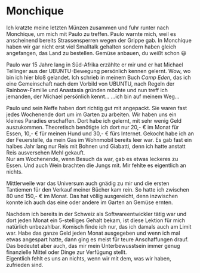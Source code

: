 # Monchique
Ich kratzte meine letzten Münzen zusammen und fuhr runter nach Monchique, um mich mit Paulo zu treffen. Paulo warnte mich, weil es anscheinend bereits Strassensperren wegen der Grippe gab. In Monchique haben wir gar nicht erst viel Smalltalk gehalten sondern haben gleich angefangen, das Land zu bestellen. Gemüse anbauen, du weißt schon 😃  

Paulo war 15 Jahre lang in Süd-Afrika erzählte er mir und er hat Michael Tellinger aus der UBUNTU-Bewegung persönlich kennen gelernt. Wow, wo bin ich hier bloß gelandet. Ich schrieb in meinem Buch *Camp Eden*, das ich eine Gemeinschaft nach dem Vorbild von UBUNTU, nach Regeln der Rainbow-Familie und Anastasia gründen möchte und nun treff ich jemanden, der Michael persönlich kennt...
...ich bin auf meinem Weg...  

Paulo und sein Neffe haben dort richtig gut mit angepackt. Sie waren fast jedes Wochenende dort um im Garten zu arbeiten. Wir haben uns ein kleines Paradies erschaffen. Dort habe ich gelernt, mit sehr wenig Geld auszukommen. Theoretisch benötigte ich dort nur 20,- € im Monat für Essen, 10,- € für meinen Hund und 30,- € fürs Internet. Gekocht habe ich an der Feuerstelle, da mein Gas im Wohnmobil bereits leer war. Es gab fast ein halbes Jahr lang nur Reis mit Bohnen und Giabatti, denn ich hatte anstatt Reis ausversehen Mehl gekauft.  
Nur am Wochenende, wenn Besuch da war, gab es etwas leckeres zu Essen. Und auch Wein brachten die Jungs mit. Mir fehlte es eigentlich an nichts.  

Mittlerweile war das Universum auch gnädig zu mir und die ersten Tantiemen für den Verkauf meiner Bücher kam rein. So hatte ich zwischen 80 und 150,- € im Monat. Das hat völlig ausgereicht, denn inzwischen konnte ich auch das eine oder andere im Garten an Gemüse ernten.  

Nachdem ich bereits in der Schweiz als Softwareentwickler tätig war und dort jeden Monat ein 5-stelliges Gehalt bekam, ist diese Lektion für mich natürlich unbezahlbar. Komisch finde ich nur, das ich damals auch am Limit war. Habe das ganze Geld jeden Monat ausgegeben und wenn ich mal etwas angespart hatte, dann ging es meist für teure Anschaffungen drauf. Das bedeutet aber auch, das mir mein Unterbewusstsein immer genug finanzielle Mittel oder Dinge zur Verfügung stellt.  
Eigentlich fehlt es uns an nichts, wenn wir mit dem, was wir haben, zufrieden sind.